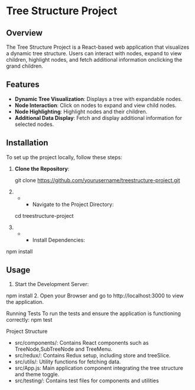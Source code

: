# Tree Structure Project

## Overview

The Tree Structure Project is a React-based web application that visualizes a dynamic tree structure. 
Users can interact with nodes, expand to view children, highlight nodes, and fetch additional information onclicking the grand children.

## Features

- **Dynamic Tree Visualization**: Displays a tree with expandable nodes.
- **Node Interaction**: Click on nodes to expand and view child nodes.
- **Node Highlighting**: Highlight nodes and their children.
- **Additional Data Display**: Fetch and display additional information for selected nodes.

## Installation

To set up the project locally, follow these steps:

1. **Clone the Repository**:

   git clone https://github.com/yourusername/treestructure-project.git

2. * * Navigate to the Project Directory:

   cd treestructure-project
3. * * Install Dependencies:

npm install

## Usage
1. Start the Development Server:
  
npm install
2. Open your Browser and go to http://localhost:3000 to view the application.

Running Tests
To run the tests and ensure the application is functioning correctly:
npm test

Project Structure
- src/components/: Contains React components such as TreeNode,SubTreeNode and TreeMenu.
- src/redux/: Contains Redux setup, including store and treeSlice.
- src/utils/: Utility functions for fetching data.
- src/App.js: Main application component integrating the tree structure and theme toggle.
- src/testing/: Contains test files for components and utilities

